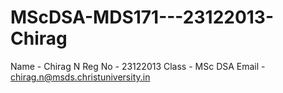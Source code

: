 # MScDSA-MDS171---23122013-Chirag

Name - Chirag N
Reg No - 23122013
Class - MSc DSA
Email - chirag.n@msds.christuniversity.in

